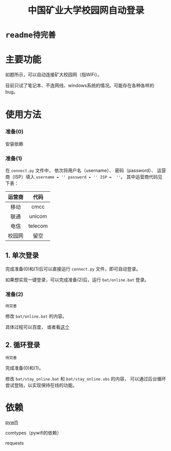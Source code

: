 <div align="center">  

# 中国矿业大学校园网自动登录

</div>

# `readme待完善`

# 主要功能
如题所示，可以自动连接矿大校园网（指WiFi）。

目前只试了笔记本、不连网线、windows系统的情况。可能存在各种各样的bug。


# 使用方法

### 准备(0)
安装依赖

### 准备(1)
在 `connect.py` 文件中，
依次将用户名（username）、
密码（password）、
运营商（ISP）填入
`username = ''
password = ''
ISP =  ''`。
其中运营商代码见下表：

|  运营商  |    代码     |
|:-----:|:---------:|
|  移动   |   cmcc    |
|  联通   |  unicom   |
|  电信   |  telecom  |
|  校园网  |    留空     |


## 1. 单次登录
完成准备(0)和(1)后可以直接运行 `connect.py` 文件，即可自动登录。

如果想实现一键登录，可以完成准备(2)后，运行 `bat/online.bat` 登录。


### 准备(2)
`待完善`

修改 `bat/online.bat` 的内容。

具体过程可以百度，
或者看[这个](https://blog.csdn.net/O3OTZ/article/details/126136943)




## 2. 循环登录
`待完善`

完成准备(0)和(1)。

修改 `bat/stay_online.bat` 和 `bat/stay_online.vbs` 的内容，
可以通过后台循环尝试登陆，以实现保持在线的功能。




# 依赖

[pywifi](https://github.com/awkman/pywifi/tree/master)  

comtypes（pywifi的依赖）

requests




